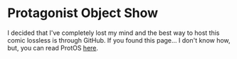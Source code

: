 # Protagonist Object Show
I decided that I've completely lost my mind and the best way to host this comic lossless is through GitHub.
If you found this page... I don't know how, but, you can read ProtOS [here](https://rectangle.zone/index.php?title=Protagonist_Object_Show).
